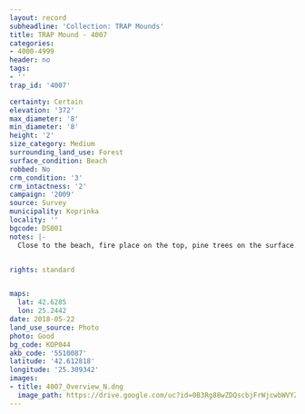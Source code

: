 ```yaml
---
layout: record
subheadline: 'Collection: TRAP Mounds'
title: TRAP Mound - 4007
categories:
- 4000-4999
header: no
tags:
- ''
trap_id: '4007'

certainty: Certain
elevation: '372'
max_diameter: '8'
min_diameter: '8'
height: '2'
size_category: Medium
surrounding_land_use: Forest
surface_condition: Beach
robbed: No
crm_condition: '3'
crm_intactness: '2'
campaign: '2009'
source: Survey
municipality: Koprinka
locality: ''
bgcode: DS001
notes: |-
  Close to the beach, fire place on the top, pine trees on the surface.


rights: standard


maps:
  lat: 42.6285
  lon: 25.2442
date: 2018-05-22
land_use_source: Photo
photo: Good
bg_code: КОР044
akb_code: '5510087'
latitude: '42.612818'
longitude: '25.309342'
images:
- title: 4007_Overview_N.dng
  image_path: https://drive.google.com/uc?id=0B3Rg88wZDQscbjFrWjcwbWVYZ0E
---
```

